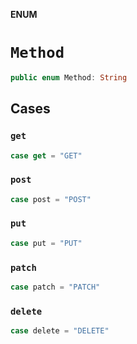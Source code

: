 **ENUM**

# `Method`

```swift
public enum Method: String
```

## Cases
### `get`

```swift
case get = "GET"
```

### `post`

```swift
case post = "POST"
```

### `put`

```swift
case put = "PUT"
```

### `patch`

```swift
case patch = "PATCH"
```

### `delete`

```swift
case delete = "DELETE"
```
